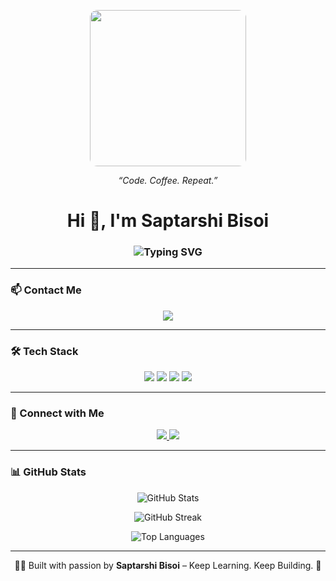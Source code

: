 <p align="center">
  <img src="https://media4.giphy.com/media/v1.Y2lkPTc5MGI3NjExb3hxOTZ3eHhuanlhcjl2c3Uwd3lpOWdzcXI1bzlhMzRiMW42OHNqYiZlcD12MV9pbnRlcm5hbF9naWZfYnlfaWQmY3Q9Zw/p4NLw3I4U0idi/giphy.gif" width="250" style="border-radius: 12px;" />
</p>

<p align="center"><em>“Code. Coffee. Repeat.”</em></p>

<h1 align="center">Hi 👋, I'm Saptarshi Bisoi</h1>

<h3 align="center">
  <img src="https://readme-typing-svg.demolab.com?font=Fira+Code&size=24&pause=1000&color=1F6FEB&center=true&vCenter=true&width=500&lines=Aspiring+Full-Stack+Web+Developer;MERN+Stack+Enthusiast;Student+at+ICV+Polytechnic;Always+Learning,+Always+Building" alt="Typing SVG" />
</h3>

---

### 📫 Contact Me

<p align="center">
  <a href="mailto:saptarshibisoi@gmail.com">
    <img src="https://img.shields.io/badge/Email-D14836?style=for-the-badge&logo=gmail&logoColor=white"/>
  </a>
</p>

---

### 🛠️ Tech Stack

<p align="center">
  <img src="https://img.shields.io/badge/HTML5-E34F26?style=for-the-badge&logo=html5&logoColor=white" />
  <img src="https://img.shields.io/badge/CSS3-1572B6?style=for-the-badge&logo=css3&logoColor=white" />
  <img src="https://img.shields.io/badge/JavaScript-F7DF1E?style=for-the-badge&logo=javascript&logoColor=black" />
  <img src="https://img.shields.io/badge/React-20232A?style=for-the-badge&logo=react&logoColor=61DAFB" />
</p>

---

### 🔗 Connect with Me

<p align="center">
  <a href="https://www.linkedin.com/in/saptarshi-legend/">
    <img src="https://img.shields.io/badge/LinkedIn-0A66C2?style=for-the-badge&logo=linkedin&logoColor=white"/>
  </a>
  <a href="https://x.com/saptarshiBisoi">
    <img src="https://img.shields.io/badge/X-000000?style=for-the-badge&logo=twitter&logoColor=white"/>
  </a>
</p>

---

### 📊 GitHub Stats

<p align="center">
  <img src="https://github-readme-stats.vercel.app/api?username=saptarshi-bisoi&show_icons=true&theme=tokyonight&hide_border=false&border_radius=10" alt="GitHub Stats" />
</p>

<p align="center">
  <img src="https://github-readme-streak-stats.herokuapp.com?user=saptarshi-bisoi&theme=tokyonight&hide_border=false" alt="GitHub Streak" />
</p>

<p align="center">
  <img src="https://github-readme-stats.vercel.app/api/top-langs/?username=saptarshi-bisoi&layout=compact&theme=tokyonight&hide_border=false" alt="Top Languages" />
</p>

---

<p align="center">
  🧑‍💻 Built with passion by <strong>Saptarshi Bisoi</strong> – Keep Learning. Keep Building. 🚀
</p>
